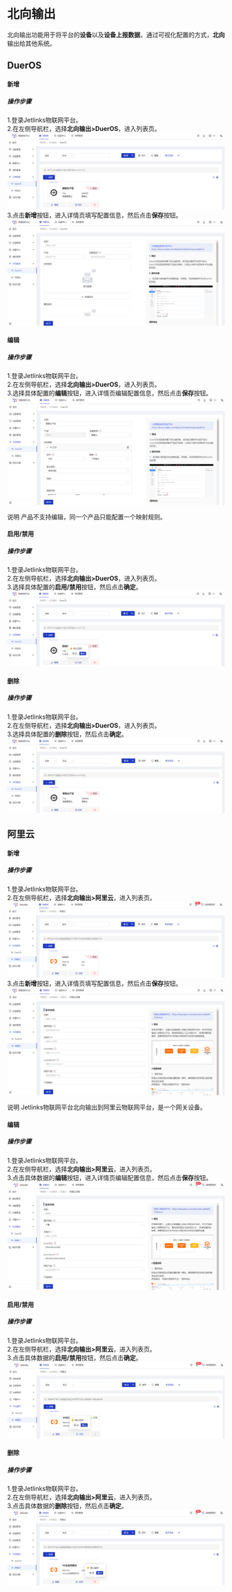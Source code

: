 # 北向输出

北向输出功能用于将平台的**设备**以及**设备上报数据**，通过可视化配置的方式，**北向**输出给其他系统。</br>

## DuerOS
#### 新增
##### 操作步骤
1.<a>登录</a>Jetlinks物联网平台。</br>
2.在左侧导航栏，选择**北向输出>DuerOS**，进入列表页。</br>
![](./img/105.png)
3.点击**新增**按钮，进入详情页填写配置信息，然后点击**保存**按钮。</br>
![](./img/106.png)


#### 编辑
##### 操作步骤
1.<a>登录</a>Jetlinks物联网平台。</br>
2.在左侧导航栏，选择**北向输出>DuerOS**，进入列表页。</br>
3.选择具体配置的**编辑**按钮，进入详情页编辑配置信息，然后点击**保存**按钮。</br>
![](./img/107.png)

<div class='explanation primary'>
  <span class='iconfont icon-bangzhu explanation-icon'></span>
  <span class='explanation-title font-weight'>说明</span>
  产品不支持编辑，同一个产品只能配置一个映射规则。
</div>

#### 启用/禁用
##### 操作步骤
1.<a>登录</a>Jetlinks物联网平台。</br>
2.在左侧导航栏，选择**北向输出>DuerOS**，进入列表页。</br>
3.选择具体配置的**启用/禁用**按钮，然后点击**确定**。</br>
![](./img/108.png)

#### 删除
##### 操作步骤
1.<a>登录</a>Jetlinks物联网平台。</br>
2.在左侧导航栏，选择**北向输出>DuerOS**，进入列表页。</br>
3.选择具体配置的**删除**按钮，然后点击**确定**。</br>
![](./img/109.png)


## 阿里云
#### 新增
##### 操作步骤
1.<a>登录</a>Jetlinks物联网平台。</br>
2.在左侧导航栏，选择**北向输出>阿里云**，进入列表页。</br>
![](./img/110.png)
3.点击**新增**按钮，进入详情页填写配置信息，然后点击**保存**按钮。</br>
![](./img/111.png)

<div class='explanation primary'>
  <span class='iconfont icon-bangzhu explanation-icon'></span>
  <span class='explanation-title font-weight'>说明</span>
  Jetlinks物联网平台北向输出到阿里云物联网平台，是一个网关设备。
</div>

#### 编辑 
##### 操作步骤
1.<a>登录</a>Jetlinks物联网平台。</br>
2.在左侧导航栏，选择**北向输出>阿里云**，进入列表页。</br>
3.点击具体数据的**编辑**按钮，进入详情页编辑配置信息，然后点击**保存**按钮。</br>
![](./img/112.png)

#### 启用/禁用
##### 操作步骤
1.<a>登录</a>Jetlinks物联网平台。</br>
2.在左侧导航栏，选择**北向输出>阿里云**，进入列表页。</br>
3.点击具体数据的**启用/禁用**按钮，然后点击**确定**。</br>
![](./img/113.png)


#### 删除
##### 操作步骤
1.<a>登录</a>Jetlinks物联网平台。</br>
2.在左侧导航栏，选择**北向输出>阿里云**，进入列表页。</br>
3.点击具体数据的**删除**按钮，然后点击**确定**。</br>
![](./img/114.png)







